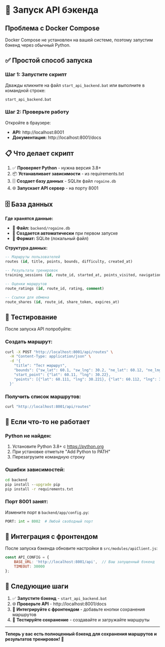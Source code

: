 # 🚀 Запуск API бэкенда

## Проблема с Docker Compose

Docker Compose не установлен на вашей системе, поэтому запустим бэкенд через обычный Python.

## ✅ Простой способ запуска

### **Шаг 1: Запустите скрипт**
Дважды кликните на файл `start_api_backend.bat` или выполните в командной строке:

```cmd
start_api_backend.bat
```

### **Шаг 2: Проверьте работу**
Откройте в браузере:
- **API:** http://localhost:8001
- **Документация:** http://localhost:8001/docs

## 📋 Что делает скрипт

1. ✅ **Проверяет Python** - нужна версия 3.8+
2. 📦 **Устанавливает зависимости** - из requirements.txt
3. 🗄️ **Создает базу данных** - SQLite файл `rogaine.db`
4. 🌐 **Запускает API сервер** - на порту 8001

## 🗄️ База данных

**Где хранятся данные:**
- 📁 **Файл:** `backend/rogaine.db`
- 🔄 **Создается автоматически** при первом запуске
- 💾 **Формат:** SQLite (локальный файл)

**Структура данных:**
```sql
-- Маршруты пользователей
routes (id, title, points, bounds, difficulty, created_at)

-- Результаты тренировок  
training_sessions (id, route_id, started_at, points_visited, navigation_data)

-- Оценки маршрутов
route_ratings (id, route_id, rating, comment)

-- Ссылки для обмена
route_shares (id, route_id, share_token, expires_at)
```

## 🧪 Тестирование

После запуска API попробуйте:

### **Создать маршрут:**
```bash
curl -X POST "http://localhost:8001/api/routes" \
  -H "Content-Type: application/json" \
  -d '{
    "title": "Тест маршрут",
    "bounds": {"sw_lat": 60.1, "sw_lng": 30.2, "ne_lat": 60.12, "ne_lng": 30.25},
    "start_point": {"lat": 60.11, "lng": 30.22},
    "points": [{"lat": 60.111, "lng": 30.221}, {"lat": 60.112, "lng": 30.222}]
  }'
```

### **Получить список маршрутов:**
```bash
curl "http://localhost:8001/api/routes"
```

## 🔧 Если что-то не работает

### **Python не найден:**
1. Установите Python 3.8+ с https://python.org
2. При установке отметьте "Add Python to PATH"
3. Перезагрузите командную строку

### **Ошибки зависимостей:**
```cmd
cd backend
pip install --upgrade pip
pip install -r requirements.txt
```

### **Порт 8001 занят:**
Измените порт в `backend/app/config.py`:
```python
PORT: int = 8002  # Любой свободный порт
```

## 🔗 Интеграция с фронтендом

После запуска бэкенда обновите настройки в `src/modules/apiClient.js`:

```javascript
const API_CONFIG = {
    BASE_URL: 'http://localhost:8001/api',  // Ваш запущенный бэкенд
    TIMEOUT: 30000
};
```

## 🎯 Следующие шаги

1. ✅ **Запустите бэкенд** - `start_api_backend.bat`
2. 🌐 **Проверьте API** - http://localhost:8001/docs
3. 🔗 **Интегрируйте с фронтендом** - добавьте кнопки сохранения маршрутов
4. 💾 **Тестируйте сохранение** - создавайте и загружайте маршруты

---

**Теперь у вас есть полноценный бэкенд для сохранения маршрутов и результатов тренировок! 🎯**
